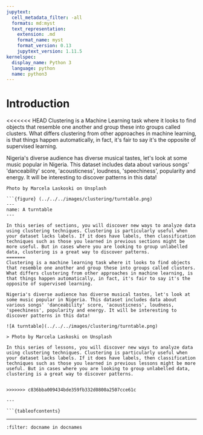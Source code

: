 ```yaml
---
jupytext:
  cell_metadata_filter: -all
  formats: md:myst
  text_representation:
    extension: .md
    format_name: myst
    format_version: 0.13
    jupytext_version: 1.11.5
kernelspec:
  display_name: Python 3
  language: python
  name: python3
---
```


# Introduction

<<<<<<< HEAD
Clustering is a Machine Learning task where it looks to find objects that resemble one another and group these into groups called clusters. What differs clustering from other approaches in machine learning, is that things happen automatically, in fact, it's fair to say it's the opposite of supervised learning. 

Nigeria's diverse audience has diverse musical tastes, let's look at some music popular in Nigeria. This dataset includes data about various songs' 'danceability' score, 'acousticness', loudness, 'speechiness', popularity and energy. It will be interesting to discover patterns in this data!

```{note}
Photo by Marcela Laskoski on Unsplash

```{figure} (../../../images/clustering/turntable.png)
---
name: A turntable
---
  
In this series of sections, you will discover new ways to analyze data using clustering techniques. Clustering is particularly useful when your dataset lacks labels. If it does have labels, then classification techniques such as those you learned in previous sections might be more useful. But in cases where you are looking to group unlabelled data, clustering is a great way to discover patterns.
=======
Clustering is a machine learning task where it looks to find objects that resemble one another and group these into groups called clusters.  What differs clustering from other approaches in machine learning, is that things happen automatically, in fact, it's fair to say it's the opposite of supervised learning. 

Nigeria's diverse audience has diverse musical tastes, let's look at some music popular in Nigeria. This dataset includes data about various songs' 'danceability' score, 'acousticness', loudness, 'speechiness', popularity and energy. It will be interesting to discover patterns in this data!

![A turntable](../../../images/clustering/turntable.png)

> Photo by Marcela Laskoski on Unsplash
  
In this series of lessons, you will discover new ways to analyze data using clustering techniques. Clustering is particularly useful when your dataset lacks labels. If it does have labels, then classification techniques such as those you learned in previous lessons might be more useful. But in cases where you are looking to group unlabelled data, clustering is a great way to discover patterns.


>>>>>>> c836bba009434bde359fb332d0800a2507cce61c

---

```{tableofcontents}

```

---

```{bibliography}
:filter: docname in docnames
```
